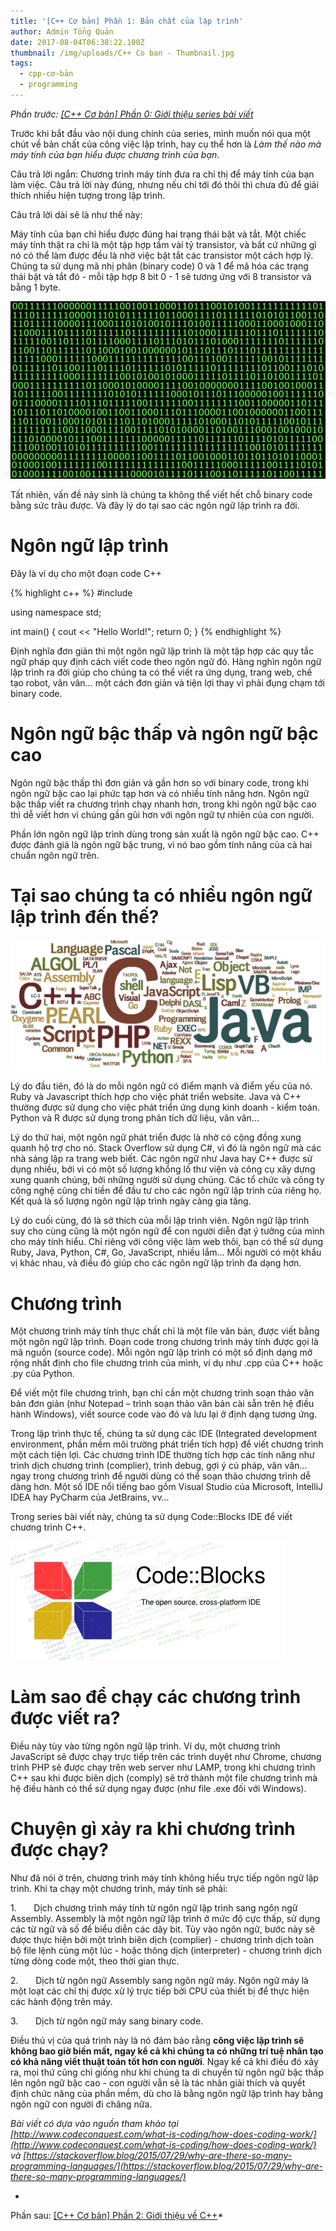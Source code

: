 ```yaml
---
title: '[C++ Cơ bản] Phần 1: Bản chất của lập trình'
author: Admin Tổng Quản
date: 2017-08-04T06:38:22.100Z
thumbnail: /img/uploads/C++ Co ban - Thumbnail.jpg
tags:
  - cpp-cơ-bản
  - programming
---
```

*Phần trước: [\[C++ Cơ bản\] Phần 0: Giới thiệu series bài viết](http://cowboycoder.tech/article/c-co-ban-phan-0-gioi-thieu-series-bai-viet)*

Trước khi bắt đầu vào nội dung chính của series, mình muốn
nói qua một chút về bản chất của công việc lập trình, hay cụ thể hơn là *Làm thế nào mà máy tính của bạn hiểu được
chương trình của bạn*.

Câu trả lời ngắn: Chương trình máy tính đưa ra chỉ thị để
máy tính của bạn làm việc. Câu trả lời này đúng, nhưng nếu chỉ tới đó thôi thì
chưa đủ để giải thích nhiều hiện tượng trong lập trình.

Câu trả lời dài sẽ là như thế này:

Máy tính của bạn chỉ hiểu được đúng hai trạng thái bật và tắt.
Một chiếc máy tính thật ra chỉ là một tập hợp tầm vài tỷ transistor, và bất cứ
những gì nó có thể làm được đều là nhờ việc bật tắt các transistor một cách hợp
lý. Chúng ta sử dụng mã nhị phân (binary code) 0 và 1 để mã hóa các trạng thái
bật và tắt đó - mỗi tập hợp 8 bit 0 - 1 sẽ tương ứng với 8 transistor và bằng 1
byte.

![null](/img/uploads/cpp-co-ban-1-1.jpg)

Tất nhiên, vấn đề nảy sinh là chúng ta không thể viết hết chỗ
binary code bằng sức trâu được. Và đây lý do tại sao các ngôn ngữ lập trình ra
đời.

# Ngôn ngữ lập trình

Đây là ví dụ cho một đoạn code C\+\+

{% highlight c++ %}
#include <iostream>

using namespace std;

int main()
{
    cout << "Hello World!";
    return 0;
}
{% endhighlight %}

Định nghĩa đơn giản thì một ngôn ngữ lập trình là một tập hợp
các quy tắc ngữ pháp quy định cách viết code theo ngôn ngữ đó. Hàng nghìn ngôn
ngữ lập trình ra đời giúp cho chúng ta có thể viết ra ứng dụng, trang web, chế
tạo robot, vân vân… một cách đơn giản và tiện lợi thay vì phải đụng chạm tới
binary code.

# Ngôn ngữ bậc thấp và ngôn ngữ bậc cao

Ngôn ngữ bậc thấp thì đơn giản và gần hơn so với binary
code, trong khi ngôn ngữ bậc cao lại phức tạp hơn và có nhiều tính năng hơn.
Ngôn ngữ bậc thấp viết ra chương trình chạy nhanh hơn, trong khi ngôn ngữ bậc
cao thì dễ viết hơn vì chúng gần gũi hơn với ngôn ngữ tự nhiên của con người.

Phần lớn ngôn ngữ lập trình dùng trong sản xuất là ngôn ngữ
bậc cao. C\+\+ được đánh giá là ngôn ngữ bậc trung, vì nó bao gồm tính năng của cả
hai chuẩn ngôn ngữ trên.

# Tại sao chúng ta có nhiều ngôn ngữ lập trình đến thế?

![undefined](/img/uploads/cpp-co-ban-1-2.jpg)

Lý do đầu tiên, đó là do mỗi ngôn ngữ có điểm mạnh và điểm yếu
của nó. Ruby và Javascript thích hợp cho việc phát triển website. Java và C\+\+
thường được sử dụng cho việc phát triển ứng dụng kinh doanh - kiểm toán. Python
và R được sử dụng trong phân tích dữ liệu, vân vân…

Lý do thứ hai, một ngôn ngữ phát triển được là nhờ có cộng đồng
xung quanh hộ trợ cho nó. Stack Overflow sử dụng C#, vì đó là ngôn ngữ mà các
nhà sáng lập ra trang web biết. Các ngôn ngữ như Java hay C\+\+ được sử dụng nhiều,
bởi vì có một số lượng khổng lồ thư viện và công cụ xây dựng xung quanh chúng,
bởi những người sử dụng chúng. Các tổ chức và công ty công nghệ cũng chi tiền để
đầu tư cho các ngôn ngữ lập trình của riêng họ. Kết quả là số lượng ngôn ngữ lập
trình ngày càng gia tăng.

Lý do cuối cùng, đó là sở thích của mỗi lập trình viên. Ngôn
ngữ lập trình suy cho cùng cũng là một ngôn ngữ để con người diễn đạt ý tưởng của
mình cho máy tính hiểu. Chỉ riêng với công việc làm web thôi, bạn có thể sử dụng
Ruby, Java, Python, C#, Go, JavaScript, nhiều lắm… Mỗi người có một khẩu vị
khác nhau, và điều đó giúp cho các ngôn ngữ lập trình đa dạng hơn.

# Chương trình

Một chương trình máy tính thực chất chỉ là một file văn bản,
được viết bằng một ngôn ngữ lập trình. Đoạn code trong chương trình máy tính được
gọi là mã nguồn (source code). Mỗi ngôn ngữ lập trình có một số định dạng mở rộng
nhất định cho file chương trình của mình, ví dụ như .cpp của C\+\+ hoặc .py của
Python.

Để viết một file chương trình, bạn chỉ cần một chương trình
soạn thảo văn bản đơn giản (như Notepad – trình soạn thảo văn bản cài sẵn trên hệ
điều hành Windows), viết source code vào đó và lưu lại ở định dạng tương ứng.

Trong lập trình thực tế, chúng ta sử dụng các IDE (Integrated development environment, phần mềm
môi trường phát triển tích hợp) để viết chương trình một cách tiện lợi. Các
chương trình IDE thường tích hợp các tính năng như trình dịch chương trình
\(complier), trình debug, gợi ý cú pháp, vân vân… ngay trong chương trình để người
dùng có thể soạn thảo chương trình dễ dàng hơn. Một số IDE nổi tiếng bao gồm
Visual Studio của Microsoft, IntelliJ IDEA hay PyCharm của JetBrains, vv…

Trong series bài
viết này, chúng ta sử dụng Code::Blocks IDE để viết chương trình C\+\+.

![undefined](/img/uploads/cpp-co-ban-1-3.jpg)

# Làm sao để chạy các chương trình được viết ra?

Điều này tùy vào
từng ngôn ngữ lập trình. Ví dụ, một chương trình JavaScript sẽ được chạy trực
tiếp trên các trình duyệt như Chrome, chương trình PHP sẽ được chạy trên web server
như LAMP, trong khi chương trình C\+\+ sau khi được biên dịch (comply) sẽ trở
thành một file chương trình mà hệ điều hành có thể sử dụng ngay được (như file
.exe đối với Windows).

# Chuyện gì xảy ra khi chương trình được chạy?

Như đã nói ở
trên, chương trình máy tính không hiểu trực tiếp ngôn ngữ lập trình. Khi ta chạy
một chương trình, máy tính sẽ phải:

1\.      
Dịch
chương trình máy tính từ ngôn ngữ lập trình sang ngôn ngữ Assembly. Assembly là
một ngôn ngữ lập trình ở mức độ cực thấp, sử dụng các từ ngữ và số để biểu diễn
các dãy bit. Tùy vào ngôn ngữ, bước này sẽ được thực hiện bởi một trình biên dịch
\(complier) - chương trình dịch toàn bộ file lệnh cùng một lúc - hoặc thông dịch
\(interpreter) - chương trình dịch từng dòng code một, theo thời gian thực.

2\.      
Dịch
từ ngôn ngữ Assembly sang ngôn ngữ máy. Ngôn ngữ máy là một loạt các chỉ thị được
xử lý trực tiếp bởi CPU của thiết bị để thực hiện các hành động trên máy.

3\.      
Dịch
từ ngôn ngữ máy sang binary code.

Điều thú vị của quá trình này là nó đảm bảo rằng **công việc lập trình sẽ không bao giờ biến mất, ngay kể cả khi chúng ta có những trí tuệ nhân tạo có khả năng viết thuật toán tốt hơn con người**. Ngay kể cả khi điều đó xảy ra, mọi thứ cũng chỉ giống như khi chúng ta di chuyển từ ngôn ngữ bậc thấp lên ngôn ngữ bậc cao - con người vẫn sẽ là tác nhân giải thích và quyết định chức năng của phần mềm, dù cho là bằng ngôn ngữ lập trình hay bằng ngôn ngữ con người đi chăng nữa.

*Bài viết có dựa vào nguồn tham khảo tại [http://www.codeconquest.com/what-is-coding/how-does-coding-work/](http://www.codeconquest.com/what-is-coding/how-does-coding-work/)
và [https://stackoverflow.blog/2015/07/29/why-are-there-so-many-programming-languages/](https://stackoverflow.blog/2015/07/29/why-are-there-so-many-programming-languages/)*

*
Phần sau: [\[C++ Cơ bản\] Phần 2: Giới thiệu về C++](http://cowboycoder.tech/article/c-co-ban-phan-2-gioi-thieu-ve-c)*

